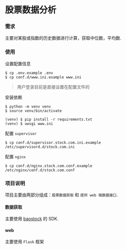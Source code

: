 股票数据分析
=============

### 需求
主要对某股或指数的历史数据进行计算，获取中位数，平均数.


### 使用
设置配置信息
```
$ cp .env.example .env
$ cp conf.d/www.ini.example www.ini
```
> 用户登录目前是直接设置在配置文件的

安装依赖
```
$ python -m venv venv
$ source venv/bin/activate

(venv) $ pip install -r requirements.txt
(venv) $ uwsgi www.ini
```

配置 `supervisor`
```
$ cp conf.d/supervisor.stock.com.ini.example /etc/supervisord.d/stock.com.ini
```

配置 `nginx`
```
$ cp conf.d/nginx.stock.com.conf.example /etc/nginx/conf.d/stock.com.conf
```

### 项目说明
项目主要由两部分组成：`股票数据获取` 和 `提供 web 端数据接口`.

#### 数据获取
主要使用 [baostock](http://baostock.com/baostock/index.php/%E9%A6%96%E9%A1%B5) 的 SDK.

#### web
主要使用 `Flask` 框架
